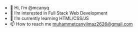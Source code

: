 - 👋 Hi, I’m @mcanyq
- 👀 I’m interested in Full Stack Web Development
- 🌱 I’m currently learning HTML/CSS/JS
- 📫 How to reach me muhammetcanyilmaz2626@gmail.com

